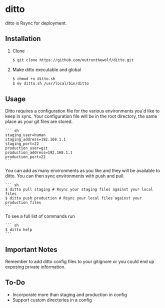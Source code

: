 ditto
=====

ditto is Rsync for deployment.

Installation
--------------------

1. Clone

    ``` sh
    $ git clone https://github.com/outrunthewolf/ditto.git
    ```

2. Make ditto executable and global

    ``` sh
  	$ chmod +x ditto.sh
    $ mv ditto.sh /usr/local/bin/ditto
    ```

Usage
--------------------

Ditto requires a configuration file for the various environments you'd like to keep in sync. Your configuration file will be in the root directory, the same place as your git files are stored.
    
    ``` sh
    staging_user=human
    staging_address=192.168.1.1
    staging_port=22
    production_user=git
    production_address=192.168.1.1
    production_port=22
    ```

You can add as many environments as you like and they will be available to ditto. You can then sync environments with push and pull.

    ``` sh
    $ ditto pull staging # Rsync your staging files against your local files
    $ ditto push production # Rsync your local files against your production files
    ```

To see a full list of commands run

    ``` sh
    $ ditto help
    ```

Important Notes
--------------------

Remember to add ditto config files to your gitignore or you could end up exposing private information.

To-Do
--------------------
- Incorporate more than staging and production in config
- Support custom directories in a config
